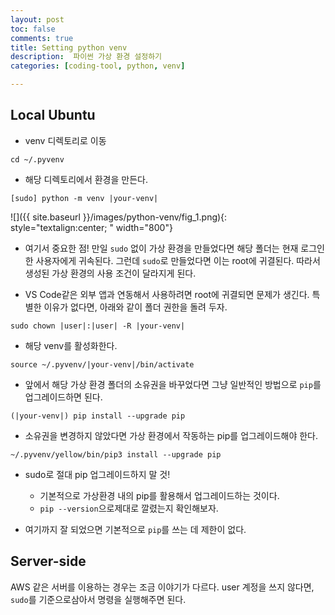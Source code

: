 ```yaml
---
layout: post
toc: false
comments: true
title: Setting python venv 
description:  파이썬 가상 환경 설정하기
categories: [coding-tool, python, venv]

---
```


## Local Ubuntu 

* venv 디렉토리로 이동 

```shell
cd ~/.pyvenv 
```

* 해당 디렉토리에서 환경을 만든다. 

```shell
[sudo] python -m venv |your-venv|
```

![]({{ site.baseurl }}/images/python-venv/fig_1.png){: style="textalign:center; " width="800"}

- 여기서 중요한 점! 만일 `sudo` 없이 가상 환경을 만들었다면 해당 폴더는 현재 로그인한 사용자에게 귀속된다. 그런데 `sudo`로 만들었다면 이는 root에 귀결된다. 따라서 생성된 가상 환경의 사용 조건이 달라지게 된다. 



- VS Code같은 외부 앱과 연동해서 사용하려면 root에 귀결되면 문제가 생긴다. 특별한 이유가 없다면, 아래와 같이 폴더 권한을 돌려 두자. 

```shell
sudo chown |user|:|user| -R |your-venv|
```

* 해당 venv를 활성화한다. 

```shell
source ~/.pyvenv/|your-venv|/bin/activate 
```

* 앞에서 해당 가상 환경 폴더의 소유권을 바꾸었다면 그냥 일반적인 방법으로 `pip`를 업그레이드하면 된다. 

```shell
(|your-venv|) pip install --upgrade pip 
```

* 소유권을 변경하지 않았다면 가상 환경에서 작동하는 pip를 업그레이드해야 한다.

```shell
~/.pyvenv/yellow/bin/pip3 install --upgrade pip
```

- sudo로  절대 pip 업그레이드하지 말 것!
	- 기본적으로 가상환경 내의 pip를 활용해서 업그레이드하는 것이다. 
	- `pip --version`으로제대로 깔렸는지 확인해보자.   

- 여기까지 잘 되었으면 기본적으로 `pip`를 쓰는 데 제한이 없다. 

## Server-side 

AWS 같은 서버를 이용하는 경우는 조금 이야기가 다르다. user 계정을 쓰지 않다면, `sudo`를 기준으로삼아서 명령을 실행해주면 된다. 
 
<!--stackedit_data:
eyJoaXN0b3J5IjpbMjA2NTE0NjkwN119
-->
